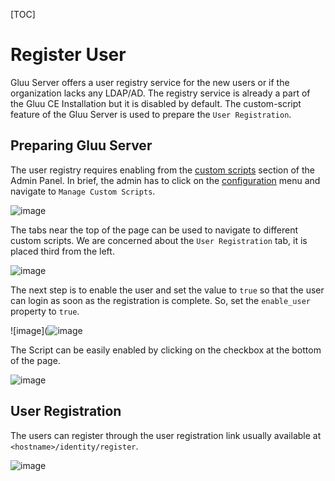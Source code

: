 [TOC]

# Register User
Gluu Server offers a user registry service for the new users or if the organization lacks
any LDAP/AD. The registry service is already a part of the Gluu CE Installation but it is 
disabled by default. The custom-script feature of the Gluu Server is used to prepare the 
`User Registration`.

## Preparing Gluu Server
The user registry requires enabling from the [custom scripts](../customize/script.md) section
of the Admin Panel. In brief, the admin has to click on the [configuration](../oxtrust/configuration.md) menu 
and navigate to `Manage Custom Scripts`.

![image](https://raw.githubusercontent.com/GluuFederation/docs/master/sources/img/2.4/config-manage-script_menu.png)

The tabs near the top of the page can be used to navigate to different custom scripts. We are concerned about 
the `User Registration` tab, it is placed third from the left.

![image](https://raw.githubusercontent.com/GluuFederation/docs/master/sources/img/2.4/config-manage-script_menu1.png)

The next step is to enable the user and set the value to `true` so that the user can login as soon as 
the registration is complete. So, set the `enable_user` property to `true`.

![image](![image](https://raw.githubusercontent.com/GluuFederation/docs/master/sources/img/2.4/config-manage-script_enable.png)

The Script can be easily enabled by clicking on the checkbox at the bottom of the page.

![image](https://raw.githubusercontent.com/GluuFederation/docs/master/sources/img/2.4/config-manage-scrit_check.png)

## User Registration
The users can register through the user registration link usually available at `<hostname>/identity/register`.

![image](https://raw.githubusercontent.com/GluuFederation/docs/master/sources/img/2.4/config-manage-script_register.png)
